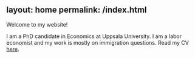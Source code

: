 layout: home
permalink: /index.html
---

Welcome to my website! 

I am a PhD candidate in Economics at Uppsala University. I am a labor economist and my work is mostly on immigration questions. Read my CV [here](../assets/files/CBratu_CV_June_2019.pdf). 